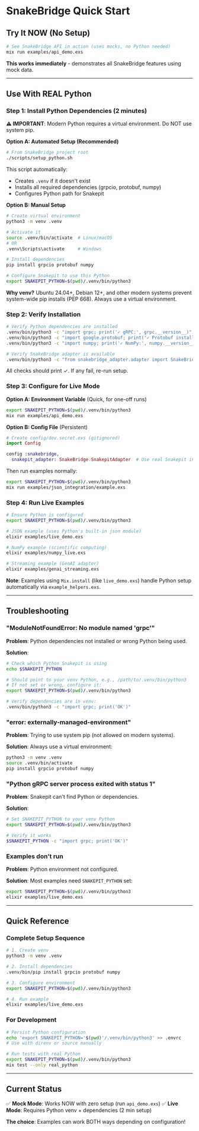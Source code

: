 # SnakeBridge Quick Start

## Try It NOW (No Setup)

```bash
# See SnakeBridge API in action (uses mocks, no Python needed)
mix run examples/api_demo.exs
```

**This works immediately** - demonstrates all SnakeBridge features using mock data.

---

## Use With REAL Python

### Step 1: Install Python Dependencies (2 minutes)

**⚠️ IMPORTANT**: Modern Python requires a virtual environment. Do NOT use system pip.

**Option A: Automated Setup (Recommended)**
```bash
# From SnakeBridge project root
./scripts/setup_python.sh
```

This script automatically:
- Creates `.venv` if it doesn't exist
- Installs all required dependencies (grpcio, protobuf, numpy)
- Configures Python path for Snakepit

**Option B: Manual Setup**
```bash
# Create virtual environment
python3 -m venv .venv

# Activate it
source .venv/bin/activate  # Linux/macOS
# OR
.venv\Scripts\activate     # Windows

# Install dependencies
pip install grpcio protobuf numpy

# Configure Snakepit to use this Python
export SNAKEPIT_PYTHON=$(pwd)/.venv/bin/python3
```

**Why venv?** Ubuntu 24.04+, Debian 12+, and other modern systems prevent system-wide pip installs (PEP 668). Always use a virtual environment.

### Step 2: Verify Installation

```bash
# Verify Python dependencies are installed
.venv/bin/python3 -c "import grpc; print('✓ gRPC:', grpc.__version__)"
.venv/bin/python3 -c "import google.protobuf; print('✓ Protobuf installed')"
.venv/bin/python3 -c "import numpy; print('✓ NumPy:', numpy.__version__)"

# Verify SnakeBridge adapter is available
.venv/bin/python3 -c "from snakebridge_adapter.adapter import SnakeBridgeAdapter; print('✓ SnakeBridge adapter ready')"
```

All checks should print ✓. If any fail, re-run setup.

### Step 3: Configure for Live Mode

**Option A: Environment Variable** (Quick, for one-off runs)
```bash
export SNAKEPIT_PYTHON=$(pwd)/.venv/bin/python3
mix run examples/api_demo.exs
```

**Option B: Config File** (Persistent)
```elixir
# Create config/dev.secret.exs (gitignored)
import Config

config :snakebridge,
  snakepit_adapter: SnakeBridge.SnakepitAdapter  # Use real Snakepit instead of mock
```

Then run examples normally:
```bash
export SNAKEPIT_PYTHON=$(pwd)/.venv/bin/python3
mix run examples/json_integration/example.exs
```

### Step 4: Run Live Examples

```bash
# Ensure Python is configured
export SNAKEPIT_PYTHON=$(pwd)/.venv/bin/python3

# JSON example (uses Python's built-in json module)
elixir examples/live_demo.exs

# NumPy example (scientific computing)
elixir examples/numpy_live.exs

# Streaming example (GenAI adapter)
elixir examples/genai_streaming.exs
```

**Note**: Examples using `Mix.install` (like `live_demo.exs`) handle Python setup automatically via `example_helpers.exs`.

---

## Troubleshooting

### "ModuleNotFoundError: No module named 'grpc'"

**Problem**: Python dependencies not installed or wrong Python being used.

**Solution**:
```bash
# Check which Python Snakepit is using
echo $SNAKEPIT_PYTHON

# Should point to your venv Python, e.g., /path/to/.venv/bin/python3
# If not set or wrong, configure it:
export SNAKEPIT_PYTHON=$(pwd)/.venv/bin/python3

# Verify dependencies are in venv:
.venv/bin/python3 -c "import grpc; print('OK')"
```

### "error: externally-managed-environment"

**Problem**: Trying to use system pip (not allowed on modern systems).

**Solution**: Always use a virtual environment:
```bash
python3 -m venv .venv
source .venv/bin/activate
pip install grpcio protobuf numpy
```

### "Python gRPC server process exited with status 1"

**Problem**: Snakepit can't find Python or dependencies.

**Solution**:
```bash
# Set SNAKEPIT_PYTHON to your venv Python
export SNAKEPIT_PYTHON=$(pwd)/.venv/bin/python3

# Verify it works
$SNAKEPIT_PYTHON -c "import grpc; print('OK')"
```

### Examples don't run

**Problem**: Python environment not configured.

**Solution**: Most examples need `SNAKEPIT_PYTHON` set:
```bash
export SNAKEPIT_PYTHON=$(pwd)/.venv/bin/python3
elixir examples/live_demo.exs
```

---

## Quick Reference

### Complete Setup Sequence

```bash
# 1. Create venv
python3 -m venv .venv

# 2. Install dependencies
.venv/bin/pip install grpcio protobuf numpy

# 3. Configure environment
export SNAKEPIT_PYTHON=$(pwd)/.venv/bin/python3

# 4. Run example
elixir examples/live_demo.exs
```

### For Development

```bash
# Persist Python configuration
echo 'export SNAKEPIT_PYTHON='$(pwd)'/.venv/bin/python3' >> .envrc
# Use with direnv or source manually

# Run tests with real Python
export SNAKEPIT_PYTHON=$(pwd)/.venv/bin/python3
mix test --only real_python
```

---

## Current Status

✅ **Mock Mode**: Works NOW with zero setup (run `api_demo.exs`)
✅ **Live Mode**: Requires Python venv + dependencies (2 min setup)

**The choice**: Examples can work BOTH ways depending on configuration!
